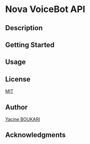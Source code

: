 # Nova VoiceBot API


## Description


## Getting Started


## Usage


## License

[MIT](https://github.com/YacineSteeve/nova-voicebot-api/blob/main/LICENSE)

## Author

[Yacine BOUKARI](https://github.com/YacineSteeve)

## Acknowledgments
